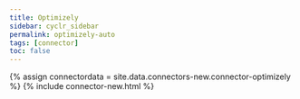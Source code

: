 ```yaml
---
title: Optimizely
sidebar: cyclr_sidebar
permalink: optimizely-auto
tags: [connector]
toc: false
---
```

{% assign connectordata = site.data.connectors-new.connector-optimizely %}
{% include connector-new.html %}	
